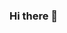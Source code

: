 ### Hi there 👋

<!--
**nishant0078/nishant0078** is a ✨ _special_ ✨ repository because its `README.md` (this file) appears on your GitHub profile.

Here are some ideas to get you started:

###🔭 I’m currently working on ...
###🌱 I’m currently learning ...
 👯 I’m looking to collaborate on ...
 🤔 I’m looking for help with ...
 💬 Ask me about ...
 📫 How to reach me: ...
 😄 Pronouns: ...
 ⚡ Fun fact: ...


### 
name: "🙋 Introduction"
cost: 1 GraphQL request
category: github
index: 2
supports:
  - user
  - organization
  - repository
inputs:

  # Enable or disable plugin
  plugin_introduction:
    description: Display account or repository introduction
    type: boolean
    default: no

  # Display introduction section title
  plugin_introduction_title:
    description: Display introduction section title
    type: boolean
    default: yes
